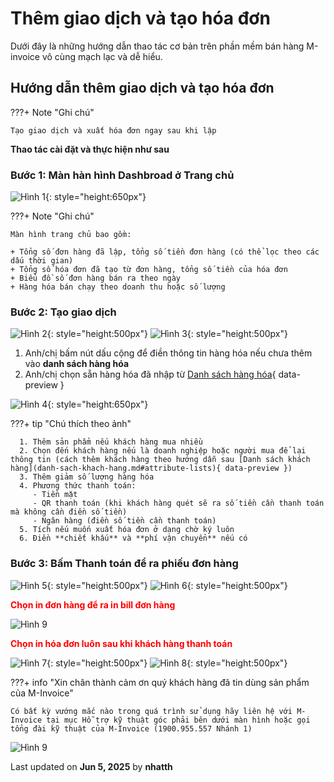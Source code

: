 # **Thêm giao dịch và tạo hóa đơn**

Dưới đây là những hướng dẫn thao tác cơ bản trên phần mềm bán hàng M-invoice vô cùng mạch lạc và dễ hiểu.

## **Hướng dẫn thêm giao dịch và tạo hóa đơn**

???+ Note "Ghi chú"

    Tạo giao dịch và xuất hóa đơn ngay sau khi lập

**Thao tác cài đặt và thực hiện như sau**

### **Bước 1: Màn hàn hình Dashbroad ở Trang chủ**

![Hình 1](../../assets/images/mSeller/xuat-hoa-don-1.png){: style="height:650px"}

???+ Note "Ghi chú"

    Màn hình trang chủ bao gồm:

    + Tổng số đơn hàng đã lập, tổng số tiền đơn hàng (có thể lọc theo các dấu thời gian)
    + Tổng số hóa đơn đã tạo từ đơn hàng, tổng số tiền của hóa đơn
    + Biểu đồ số đơn hàng bán ra theo ngày
    + Hàng hóa bán chạy theo doanh thu hoặc số lượng

### **Bước 2: Tạo giao dịch**

![Hình 2](../../assets/images/mSeller/xuat-hoa-don-2.png){: style="height:500px"}
![Hình 3](../../assets/images/mSeller/xuat-hoa-don-3.png){: style="height:500px"}

1. Anh/chị bấm nút dấu cộng để điền thông tin hàng hóa nếu chưa thêm vào **danh sách hàng hóa**
2. Anh/chị chọn sẵn hàng hóa đã nhập từ [Danh sách hàng hóa](danh-sach-hang-hoa.md#attribute-lists){ data-preview }

![Hình 4](../../assets/images/mSeller/xuat-hoa-don-4.png){: style="height:650px"}

???+ tip "Chú thích theo ảnh"

      1. Thêm sản phẩm nếu khách hàng mua nhiều
      2. Chọn đến khách hàng nếu là doanh nghiệp hoặc người mua để lại thông tin (cách thêm khách hàng theo hướng dẫn sau [Danh sách khách hàng](danh-sach-khach-hang.md#attribute-lists){ data-preview })
      3. Thêm giảm số lượng hàng hóa
      4. Phương thức thanh toán:
         - Tiền mặt
         - QR thanh toán (khi khách hàng quét sẽ ra số tiền cần thanh toán mà không cần điền số tiền)
         - Ngân hàng (điền số tiền cần thanh toán)
      5. Tích nếu muốn xuất hóa đơn ở dạng chờ ký luôn
      6. Điền **chiết khấu** và **phí vận chuyển** nếu có

### **Bước 3: Bấm Thanh toán để ra phiếu đơn hàng**

![Hình 5](../../assets/images/mSeller/xuat-hoa-don-5.png){: style="height:500px"}
![Hình 6](../../assets/images/mSeller/xuat-hoa-don-6.png){: style="height:500px"}

<span style="color: red; font-weight: bold">Chọn in đơn hàng để ra in bill đơn hàng</span>

![Hình 9](../../assets/images/mSeller/xuat-hoa-don-9.png)

<span style="color: red; font-weight: bold">Chọn in hóa đơn luôn sau khi khách hàng thanh toán</span>

![Hình 7](../../assets/images/mSeller/xuat-hoa-don-7.png){: style="height:500px"}
![Hình 8](../../assets/images/mSeller/xuat-hoa-don-8.png){: style="height:500px"}

???+ info "Xin chân thành cảm ơn quý khách hàng đã tin dùng sản phẩm của M-Invoice"

    Có bất kỳ vướng mắc nào trong quá trình sử dụng hãy liên hệ với M-Invoice tại mục Hỗ trợ kỹ thuật góc phải bên dưới màn hình hoặc gọi tổng đài kỹ thuật của M-Invoice (1900.955.557 Nhánh 1)

![Hình 9](../../assets/images/invoice2/hotro.png)




<div class="last-updated">Last updated on <strong>Jun 5, 2025</strong> by <strong>nhatth</strong></div>

